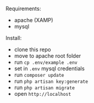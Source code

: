 Requirements:

- apache (XAMP)
- mysql


Install:

- clone this repo
- move to apache root folder
- run `cp .env/example .env`
- set in `.env` mysql credentials
- run `composer update`
- run `php artisan key:generate`
- run `php artisan migrate`
- open `http://localhost`